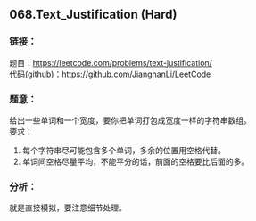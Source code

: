 ## 068.Text_Justification (Hard)

### **链接**：
题目：https://leetcode.com/problems/text-justification/  
代码(github)：https://github.com/JianghanLi/LeetCode

### **题意**：
给出一些单词和一个宽度，要你把单词打包成宽度一样的字符串数组。  
要求：  
1. 每个字符串尽可能包含多个单词，多余的位置用空格代替。  
2. 单词间空格尽量平均，不能平分的话，前面的空格要比后面的多。  

### **分析**：
就是直接模拟，要注意细节处理。


